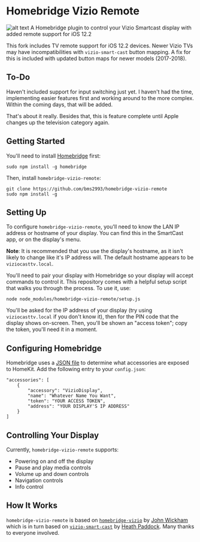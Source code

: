 # Homebridge Vizio Remote
![alt text](https://pbs.twimg.com/media/DyYIQnTX4AAVKuV.jpg)
A Homebridge plugin to control your Vizio Smartcast display with added remote support for iOS 12.2

This fork includes TV remote support for iOS 12.2 devices. Newer Vizio TVs may have incompatibilities with `vizio-smart-cast` button mapping. A fix for this is included with updated button maps for newer models (2017-2018).

## To-Do
Haven't included support for input switching just yet. I haven't had the time, implementing easier features first and working around to the more complex. Within the coming days, that will be added.

That's about it really. Besides that, this is feature complete until Apple changes up the television category again.

## Getting Started
You'll need to install [Homebridge](https://github.com/nfarina/homebridge) first:

````
sudo npm install -g homebridge
````

Then, install `homebridge-vizio-remote`:

````
git clone https://github.com/bms2993/homebridge-vizio-remote
sudo npm install -g
````

## Setting Up
To configure `homebridge-vizio-remote`, you'll need to know the LAN IP address or hostname of your display. You can find this in the SmartCast app, or on the display's menu.

**Note**: It is recommended that you use the display's hostname, as it isn't likely to change like it's IP address will. The default hostname appears to be `viziocasttv.local`.

You'll need to pair your display with Homebridge so your display will accept commands to control it. This repository comes with a helpful setup script that walks you through the process. To use it, use:

````
node node_modules/homebridge-vizio-remote/setup.js
````

You'll be asked for the IP address of your display (try using `viziocasttv.local` if you don't know it), then for the PIN code that the display shows on-screen. Then, you'll be shown an "access token"; copy the token, you'll need it in a moment.

## Configuring Homebridge
Homebridge uses a [JSON file](https://github.com/nfarina/homebridge#quick-overview) to determine what accessories are exposed to HomeKit. Add the following entry to your `config.json`:

````
"accessories": [
    {
        "accessory": "VizioDisplay",
        "name": "Whatever Name You Want",
        "token": "YOUR ACCESS TOKEN",
        "address": "YOUR DISPLAY'S IP ADDRESS"
    }
]
````

## Controlling Your Display
Currently, `homebridge-vizio-remote` supports:
- Powering on and off the display
- Pause and play media controls
- Volume up and down controls
- Navigation controls
- Info control

## How It Works
`homebridge-vizio-remote` is based on [`homebridge-vizio`](https://github.com/johnwickham/homebridge-vizio) by [John Wickham](https://github.com/johnwickham) which is in turn based on [`vizio-smart-cast`](https://github.com/heathbar/vizio-smart-cast/blob/master/README.md) by [Heath Paddock](https://github.com/heathbar). Many thanks to everyone involved.
